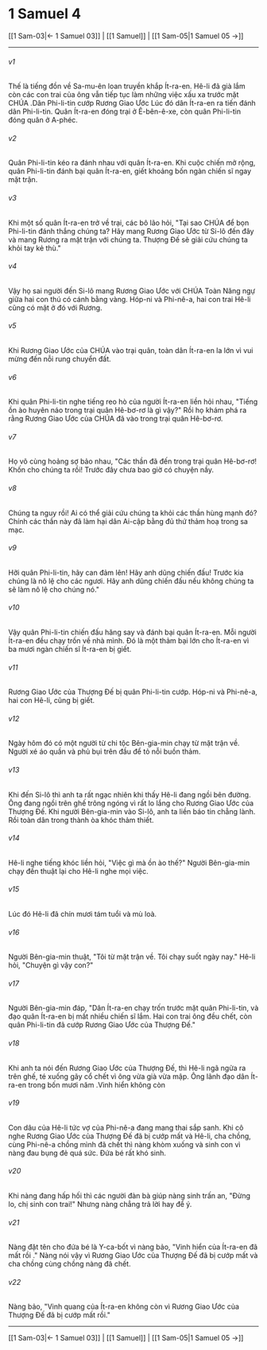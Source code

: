 # 1 Samuel 4

[[1 Sam-03|← 1 Samuel 03]] | [[1 Samuel]] | [[1 Sam-05|1 Samuel 05 →]]
***



###### v1 
Thế là tiếng đồn về Sa-mu-ên loan truyền khắp Ít-ra-en. Hê-li đã già lắm còn các con trai của ông vẫn tiếp tục làm những việc xấu xa trước mặt CHÚA .Dân Phi-li-tin cướp Rương Giao Ước Lúc đó dân Ít-ra-en ra tiến đánh dân Phi-li-tin. Quân Ít-ra-en đóng trại ở Ê-bên-ê-xe, còn quân Phi-li-tin đóng quân ở A-phéc. 

###### v2 
Quân Phi-li-tin kéo ra đánh nhau với quân Ít-ra-en. Khi cuộc chiến mở rộng, quân Phi-li-tin đánh bại quân Ít-ra-en, giết khoảng bốn ngàn chiến sĩ ngay mặt trận. 

###### v3 
Khi một số quân Ít-ra-en trở về trại, các bô lão hỏi, "Tại sao CHÚA để bọn Phi-li-tin đánh thắng chúng ta? Hãy mang Rương Giao Ước từ Si-lô đến đây và mang Rương ra mặt trận với chúng ta. Thượng Đế sẽ giải cứu chúng ta khỏi tay kẻ thù." 

###### v4 
Vậy họ sai người đến Si-lô mang Rương Giao Ước với CHÚA Toàn Năng ngự giữa hai con thú có cánh bằng vàng. Hóp-ni và Phi-nê-a, hai con trai Hê-li cũng có mặt ở đó với Rương. 

###### v5 
Khi Rương Giao Ước của CHÚA vào trại quân, toàn dân Ít-ra-en la lớn vì vui mừng đến nỗi rung chuyển đất. 

###### v6 
Khi quân Phi-li-tin nghe tiếng reo hò của người Ít-ra-en liền hỏi nhau, "Tiếng ồn ào huyên náo trong trại quân Hê-bơ-rơ là gì vậy?" Rồi họ khám phá ra rằng Rương Giao Ước của CHÚA đã vào trong trại quân Hê-bơ-rơ. 

###### v7 
Họ vô cùng hoảng sợ bảo nhau, "Các thần đã đến trong trại quân Hê-bơ-rơ! Khốn cho chúng ta rồi! Trước đây chưa bao giờ có chuyện nầy. 

###### v8 
Chúng ta nguy rồi! Ai có thể giải cứu chúng ta khỏi các thần hùng mạnh đó? Chính các thần này đã làm hại dân Ai-cập bằng đủ thứ thảm hoạ trong sa mạc. 

###### v9 
Hỡi quân Phi-li-tin, hãy can đảm lên! Hãy anh dũng chiến đấu! Trước kia chúng là nô lệ cho các ngươi. Hãy anh dũng chiến đấu nếu không chúng ta sẽ làm nô lệ cho chúng nó." 

###### v10 
Vậy quân Phi-li-tin chiến đấu hăng say và đánh bại quân Ít-ra-en. Mỗi người Ít-ra-en đều chạy trốn về nhà mình. Đó là một thảm bại lớn cho Ít-ra-en vì ba mươi ngàn chiến sĩ Ít-ra-en bị giết. 

###### v11 
Rương Giao Ước của Thượng Đế bị quân Phi-li-tin cướp. Hóp-ni và Phi-nê-a, hai con Hê-li, cũng bị giết. 

###### v12 
Ngày hôm đó có một người từ chi tộc Bên-gia-min chạy từ mặt trận về. Người xé áo quần và phủ bụi trên đầu để tỏ nỗi buồn thảm. 

###### v13 
Khi đến Si-lô thì anh ta rất ngạc nhiên khi thấy Hê-li đang ngồi bên đường. Ông đang ngồi trên ghế trông ngóng vì rất lo lắng cho Rương Giao Ước của Thượng Đế. Khi người Bên-gia-min vào Si-lô, anh ta liền báo tin chẳng lành. Rồi toàn dân trong thành òa khóc thảm thiết. 

###### v14 
Hê-li nghe tiếng khóc liền hỏi, "Việc gì mà ồn ào thế?" Người Bên-gia-min chạy đến thuật lại cho Hê-li nghe mọi việc. 

###### v15 
Lúc đó Hê-li đã chín mươi tám tuổi và mù loà. 

###### v16 
Người Bên-gia-min thuật, "Tôi từ mặt trận về. Tôi chạy suốt ngày nay." Hê-li hỏi, "Chuyện gì vậy con?" 

###### v17 
Người Bên-gia-min đáp, "Dân Ít-ra-en chạy trốn trước mặt quân Phi-li-tin, và đạo quân Ít-ra-en bị mất nhiều chiến sĩ lắm. Hai con trai ông đều chết, còn quân Phi-li-tin đã cướp Rương Giao Ước của Thượng Đế." 

###### v18 
Khi anh ta nói đến Rương Giao Ước của Thượng Đế, thì Hê-li ngã ngửa ra trên ghế, té xuống gãy cổ chết vì ông vừa già vừa mập. Ông lãnh đạo dân Ít-ra-en trong bốn mươi năm .Vinh hiển không còn 

###### v19 
Con dâu của Hê-li tức vợ của Phi-nê-a đang mang thai sắp sanh. Khi cô nghe Rương Giao Ước của Thượng Đế đã bị cướp mất và Hê-li, cha chồng, cùng Phi-nê-a chồng mình đã chết thì nàng khòm xuống và sinh con vì nàng đau bụng đẻ quá sức. Đứa bé rất khó sinh. 

###### v20 
Khi nàng đang hấp hối thì các người đàn bà giúp nàng sinh trấn an, "Đừng lo, chị sinh con trai!" Nhưng nàng chẳng trả lời hay để ý. 

###### v21 
Nàng đặt tên cho đứa bé là Y-ca-bốt vì nàng bảo, "Vinh hiển của Ít-ra-en đã mất rồi ." Nàng nói vậy vì Rương Giao Ước của Thượng Đế đã bị cướp mất và cha chồng cùng chồng nàng đã chết. 

###### v22 
Nàng bảo, "Vinh quang của Ít-ra-en không còn vì Rương Giao Ước của Thượng Đế đã bị cướp mất rồi."

***
[[1 Sam-03|← 1 Samuel 03]] | [[1 Samuel]] | [[1 Sam-05|1 Samuel 05 →]]
